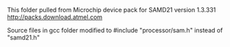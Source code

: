 This folder pulled from Microchip device pack for SAMD21 version 1.3.331
http://packs.download.atmel.com

Source files in gcc folder modified to #include "processor/sam.h" instead of "samd21.h"
